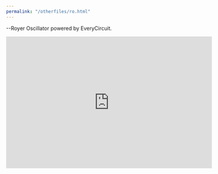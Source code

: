 ```yaml
---
permalink: "/otherfiles/ro.html"
---
```

--Royer Oscillator
powered by EveryCircuit.
<iframe width="560" height="360" src="https://everycircuit.com/embed/4586548894629888" frameborder="0"></iframe>

